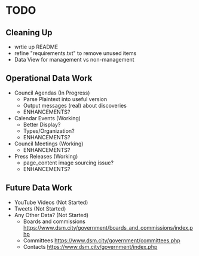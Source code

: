 # TODO

## Cleaning Up

- wrtie up README
- refine "requirements.txt" to remove unused items
- Data View for management vs non-management

## Operational Data Work

- Council Agendas (In Progress)
  - Parse Plaintext into useful version
  - Output messages (real) about discoveries
  - ENHANCEMENTS?
- Calendar Events (Working)
  - Better Display? 
  - Types/Organization? 
  - ENHANCEMENTS?
- Council Meetings (Working)
  - ENHANCEMENTS?
- Press Releases (Working)
  - page_content image sourcing issue? 
  - ENHANCEMENTS?

## Future Data Work

- YouTube Videos (Not Started)
- Tweets (Not Started)
- Any Other Data? (Not Started)
  - Boards and commissions https://www.dsm.city/government/boards_and_commissions/index.php
  - Committees https://www.dsm.city/government/committees.php
  - Contacts https://www.dsm.city/government/index.php
